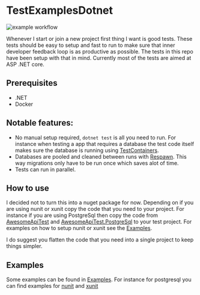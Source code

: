 # TestExamplesDotnet
![example workflow](https://github.com/Barsonax/TestExamplesDotnet/actions/workflows/dotnet.yml/badge.svg)

Whenever I start or join a new project first thing I want is good tests. These tests should be easy to setup and fast to run to make sure that inner developer feedback loop is as productive as possible. The tests in this repo have been setup with that in mind. Currently most of the tests are aimed at ASP .NET core.

## Prerequisites
- .NET 
- Docker

## Notable features:
- No manual setup required, `dotnet test` is all you need to run. For instance when testing a app that requires a database the test code itself makes sure the database is running using [TestContainers](https://dotnet.testcontainers.org/). 
- Databases are pooled and cleaned between runs with [Respawn](https://github.com/jbogard/Respawn). This way migrations only have to be run once which saves alot of time.
- Tests can run in parallel.

## How to use
I decided not to turn this into a nuget package for now. Depending on if you are using nunit or xunit copy the code that you need to your project. For instance if you are using PostgreSql then copy the code from [AwesomeApiTest](AwesomeApiTest) and [AwesomeApiTest.PostgreSql](AwesomeApiTest.PostgreSql) to your test project. For examples on how to setup nunit or xunit see the [Examples](Examples).

I do suggest you flatten the code that you need into a single project to keep things simpler.

## Examples
Some examples can be found in [Examples](Examples). For instance for postgresql you can find examples for [nunit](Examples/Api/PostgreSql/Api.PostgreSql.Nunit) and [xunit](Examples/Api/PostgreSql/Api.PostgreSql.Xunit)
